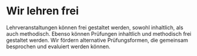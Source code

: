 <!---
   NAME - The NAME of this project is:
ethos

  FILE - The FILENAME of the current file is:
/v2a2.md

  CREATION - This project was CREATED on:
2017-01-28-16:15:00 UTC

  MODIFICATION - This project was last MODIFIED on:
2017-01-28-16:15:00 UTC

  VERSION - The current VERSION of this project is:
<git-commit-hash>-2017-01-28-16:15:00 UTC

  CREATOR(S) - This project was CREATED by:
Michael Czechowski, Martin Maga

  CONTACT - You can CONTACT the creator(s) or developer(s) of this project at:
E-Mail: mail@martinmaga.de

  COPYRIGHT - The COPYRIGHT holder of this project is:
COPYRIGHT (c) 2016 Martin Maga

  LICENSE - This project is LICENSED under the following license:
Martin Maga 2016 CC BY-SA 4.0 https://creativecommons.org

  SUBFILE – This is a SUBFILE! For more INFORMATION on this project go to:
/README.md
--->

# Wir lehren frei

Lehrveranstaltungen können frei gestaltet werden, sowohl inhaltlich, als auch methodisch. Ebenso können Prüfungen inhaltlich und methodisch frei gestaltet werden. Wir fördern alternative Prüfungsformen, die gemeinsam besprochen und evaluiert werden können.
